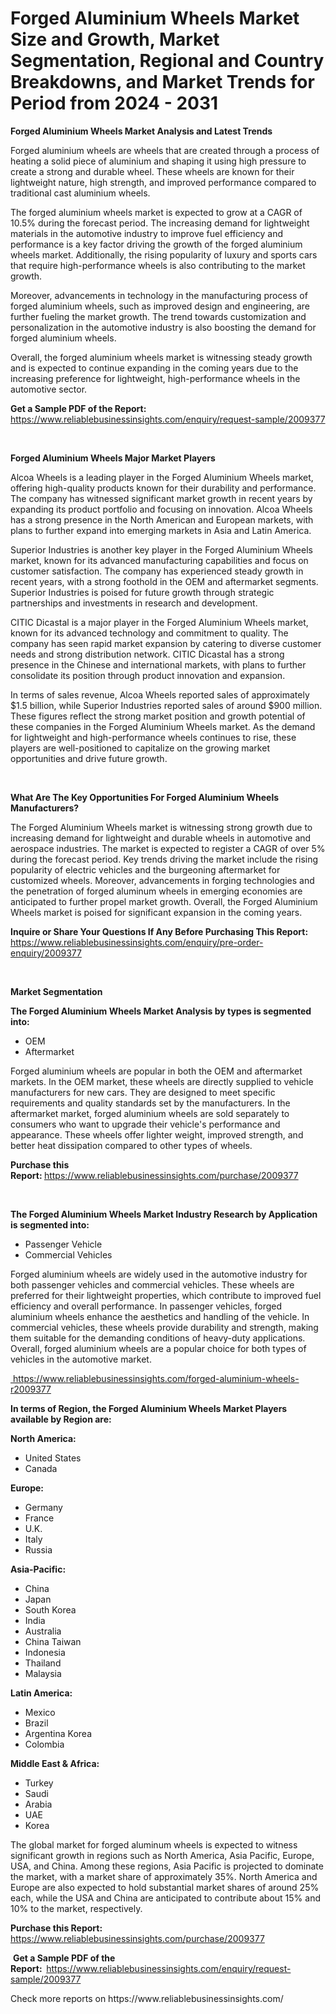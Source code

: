 <p><h1>Forged Aluminium Wheels Market Size and Growth, Market Segmentation, Regional and Country Breakdowns, and Market Trends for Period from 2024 -  2031</h1></p><p><strong>Forged Aluminium Wheels Market Analysis and Latest Trends</strong></p>
<p><p>Forged aluminium wheels are wheels that are created through a process of heating a solid piece of aluminium and shaping it using high pressure to create a strong and durable wheel. These wheels are known for their lightweight nature, high strength, and improved performance compared to traditional cast aluminium wheels.</p><p>The forged aluminium wheels market is expected to grow at a CAGR of 10.5% during the forecast period. The increasing demand for lightweight materials in the automotive industry to improve fuel efficiency and performance is a key factor driving the growth of the forged aluminium wheels market. Additionally, the rising popularity of luxury and sports cars that require high-performance wheels is also contributing to the market growth.</p><p>Moreover, advancements in technology in the manufacturing process of forged aluminium wheels, such as improved design and engineering, are further fueling the market growth. The trend towards customization and personalization in the automotive industry is also boosting the demand for forged aluminium wheels.</p><p>Overall, the forged aluminium wheels market is witnessing steady growth and is expected to continue expanding in the coming years due to the increasing preference for lightweight, high-performance wheels in the automotive sector.</p></p>
<p><strong>Get a Sample PDF of the Report:&nbsp;</strong> <a href="https://www.reliablebusinessinsights.com/enquiry/request-sample/2009377">https://www.reliablebusinessinsights.com/enquiry/request-sample/2009377</a></p>
<p>&nbsp;</p>
<p><strong>Forged Aluminium Wheels Major Market Players</strong></p>
<p><p>Alcoa Wheels is a leading player in the Forged Aluminium Wheels market, offering high-quality products known for their durability and performance. The company has witnessed significant market growth in recent years by expanding its product portfolio and focusing on innovation. Alcoa Wheels has a strong presence in the North American and European markets, with plans to further expand into emerging markets in Asia and Latin America.</p><p>Superior Industries is another key player in the Forged Aluminium Wheels market, known for its advanced manufacturing capabilities and focus on customer satisfaction. The company has experienced steady growth in recent years, with a strong foothold in the OEM and aftermarket segments. Superior Industries is poised for future growth through strategic partnerships and investments in research and development.</p><p>CITIC Dicastal is a major player in the Forged Aluminium Wheels market, known for its advanced technology and commitment to quality. The company has seen rapid market expansion by catering to diverse customer needs and strong distribution network. CITIC Dicastal has a strong presence in the Chinese and international markets, with plans to further consolidate its position through product innovation and expansion.</p><p>In terms of sales revenue, Alcoa Wheels reported sales of approximately $1.5 billion, while Superior Industries reported sales of around $900 million. These figures reflect the strong market position and growth potential of these companies in the Forged Aluminium Wheels market. As the demand for lightweight and high-performance wheels continues to rise, these players are well-positioned to capitalize on the growing market opportunities and drive future growth.</p></p>
<p>&nbsp;</p>
<p><strong>What Are The Key Opportunities For Forged Aluminium Wheels Manufacturers?</strong></p>
<p><p>The Forged Aluminium Wheels market is witnessing strong growth due to increasing demand for lightweight and durable wheels in automotive and aerospace industries. The market is expected to register a CAGR of over 5% during the forecast period. Key trends driving the market include the rising popularity of electric vehicles and the burgeoning aftermarket for customized wheels. Moreover, advancements in forging technologies and the penetration of forged aluminum wheels in emerging economies are anticipated to further propel market growth. Overall, the Forged Aluminium Wheels market is poised for significant expansion in the coming years.</p></p>
<p><strong>Inquire or Share Your Questions If Any Before Purchasing This Report:</strong> <a href="https://www.reliablebusinessinsights.com/enquiry/pre-order-enquiry/2009377">https://www.reliablebusinessinsights.com/enquiry/pre-order-enquiry/2009377</a></p>
<p>&nbsp;</p>
<p><strong>Market Segmentation</strong></p>
<p><strong>The Forged Aluminium Wheels Market Analysis by types is segmented into:</strong></p>
<p><ul><li>OEM</li><li>Aftermarket</li></ul></p>
<p><p>Forged aluminium wheels are popular in both the OEM and aftermarket markets. In the OEM market, these wheels are directly supplied to vehicle manufacturers for new cars. They are designed to meet specific requirements and quality standards set by the manufacturers. In the aftermarket market, forged aluminium wheels are sold separately to consumers who want to upgrade their vehicle's performance and appearance. These wheels offer lighter weight, improved strength, and better heat dissipation compared to other types of wheels.</p></p>
<p><strong>Purchase this Report:&nbsp;</strong><a href="https://www.reliablebusinessinsights.com/purchase/2009377">https://www.reliablebusinessinsights.com/purchase/2009377</a></p>
<p>&nbsp;</p>
<p><strong>The Forged Aluminium Wheels Market Industry Research by Application is segmented into:</strong></p>
<p><ul><li>Passenger Vehicle</li><li>Commercial Vehicles</li></ul></p>
<p><p>Forged aluminium wheels are widely used in the automotive industry for both passenger vehicles and commercial vehicles. These wheels are preferred for their lightweight properties, which contribute to improved fuel efficiency and overall performance. In passenger vehicles, forged aluminium wheels enhance the aesthetics and handling of the vehicle. In commercial vehicles, these wheels provide durability and strength, making them suitable for the demanding conditions of heavy-duty applications. Overall, forged aluminium wheels are a popular choice for both types of vehicles in the automotive market.</p></p>
<p><a href="https://www.reliablebusinessinsights.com/forged-aluminium-wheels-r2009377">&nbsp;https://www.reliablebusinessinsights.com/forged-aluminium-wheels-r2009377</a></p>
<p><strong>In terms of Region, the Forged Aluminium Wheels Market Players available by Region are:</strong></p>
<p>
    <p> <strong> North America: </strong>
        <ul>
            <li>United States</li>
            <li>Canada</li>
        </ul>
        </p> 
    <p> <strong> Europe: </strong>
        <ul>
            <li>Germany</li>
            <li>France</li>
            <li>U.K.</li>
            <li>Italy</li>
            <li>Russia</li>
        </ul>
        </p> 
    <p> <strong> Asia-Pacific: </strong>
        <ul>
            <li>China</li>
            <li>Japan</li>
            <li>South Korea</li>
            <li>India</li>
            <li>Australia</li>
            <li>China Taiwan</li>
            <li>Indonesia</li>
            <li>Thailand</li>
            <li>Malaysia</li>
        </ul>
        </p> 
    <p> <strong> Latin America: </strong>
        <ul>
            <li>Mexico</li>
            <li>Brazil</li>
            <li>Argentina Korea</li>
            <li>Colombia</li>
        </ul>
        </p> 
    <p> <strong> Middle East & Africa: </strong>
        <ul>
            <li>Turkey</li>
            <li>Saudi</li>
            <li>Arabia</li>
            <li>UAE</li>
            <li>Korea</li>
        </ul>
    </p>
    </p>
<p><p>The global market for forged aluminum wheels is expected to witness significant growth in regions such as North America, Asia Pacific, Europe, USA, and China. Among these regions, Asia Pacific is projected to dominate the market, with a market share of approximately 35%. North America and Europe are also expected to hold substantial market shares of around 25% each, while the USA and China are anticipated to contribute about 15% and 10% to the market, respectively.</p></p>
<p><strong>Purchase this Report: </strong><a href="https://www.reliablebusinessinsights.com/purchase/2009377">https://www.reliablebusinessinsights.com/purchase/2009377</a></p>
<p>&nbsp;<strong>Get a Sample PDF of the Report:&nbsp;&nbsp;</strong><a href="https://www.reliablebusinessinsights.com/enquiry/request-sample/2009377">https://www.reliablebusinessinsights.com/enquiry/request-sample/2009377</a></p>
<p><strong></strong></p>
<p>Check more reports on https://www.reliablebusinessinsights.com/</p>